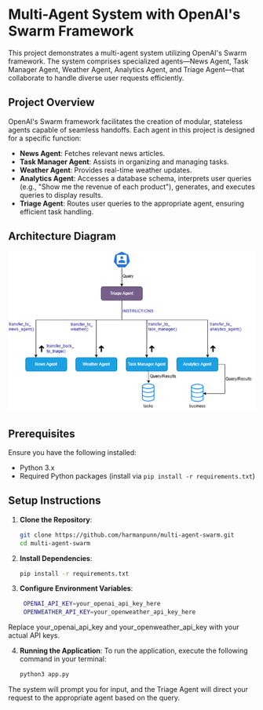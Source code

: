 # Multi-Agent System with OpenAI's Swarm Framework

This project demonstrates a multi-agent system utilizing OpenAI's Swarm framework. The system comprises specialized agents—News Agent, Task Manager Agent, Weather Agent, Analytics Agent, and Triage Agent—that collaborate to handle diverse user requests efficiently.

## Project Overview

OpenAI's Swarm framework facilitates the creation of modular, stateless agents capable of seamless handoffs. Each agent in this project is designed for a specific function:

- **News Agent**: Fetches relevant news articles.
- **Task Manager Agent**: Assists in organizing and managing tasks.
- **Weather Agent**: Provides real-time weather updates.
- **Analytics Agent**: Accesses a database schema, interprets user queries (e.g., "Show me the revenue of each product"), generates, and executes queries to display results.
- **Triage Agent**: Routes user queries to the appropriate agent, ensuring efficient task handling.

## Architecture Diagram
![High Level Diagram for multi agent swarm](HLD.png)

## Prerequisites

Ensure you have the following installed:

- Python 3.x
- Required Python packages (install via `pip install -r requirements.txt`)

## Setup Instructions

1. **Clone the Repository**:

   ```bash
   git clone https://github.com/harmanpunn/multi-agent-swarm.git
   cd multi-agent-swarm
2. **Install Dependencies**:
   ```bash
   pip install -r requirements.txt    
3. **Configure Environment Variables**:
   ```bash
    OPENAI_API_KEY=your_openai_api_key_here
    OPENWEATHER_API_KEY=your_openweather_api_key_here
Replace your_openai_api_key and your_openweather_api_key with your actual API keys.

4. **Running the Application**:
To run the application, execute the following command in your terminal:
    ```bash
    python3 app.py
The system will prompt you for input, and the Triage Agent will direct your request to the appropriate agent based on the query.
